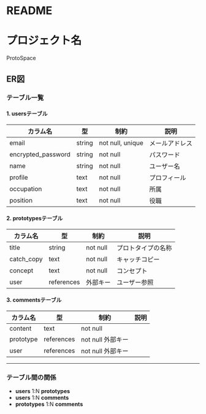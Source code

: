 # README
# プロジェクト名
ProtoSpace
## ER図

### テーブル一覧

#### 1. usersテーブル
| カラム名           | 型         | 制約             | 説明              |
|-------------------|------------|------------------|------------------|
| email             | string     | not null, unique | メールアドレス    |
| encrypted_password| string     | not null         | パスワード        |
| name              | string     | not null         | ユーザー名        |
| profile           | text       | not null         | プロフィール      |
| occupation        | text       | not null         | 所属             |
| position          | text       | not null         | 役職             |

#### 2. prototypesテーブル
| カラム名    | 型         | 制約         | 説明               |
|------------|------------|--------------|-------------------|
| title      | string     | not null     | プロトタイプの名称  |
| catch_copy | text       | not null     | キャッチコピー     |
| concept    | text       | not null     | コンセプト         |
| user       | references | 外部キー      | ユーザー参照       |

#### 3. commentsテーブル
| カラム名   | 型         | 制約             | 説明             |
|-----------|------------|------------------|-----------------|
| content   | text       | not null         |                 |
| prototype | references | not null 外部キー |                 |
| user      | references | not null 外部キー |                 |

---

### テーブル間の関係
- **users** 1:N **prototypes**  
- **users** 1:N **comments**  
- **prototypes** 1:N **comments**